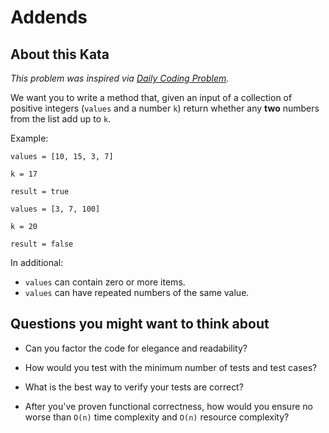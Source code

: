 # Addends

## About this Kata ##

_This problem was inspired via [Daily Coding Problem](https://www.dailycodingproblem.com/)._


We want you to write a method that, given an input of a collection of positive integers (``values`` and a number ``k``) return whether any **two** numbers from the list add up to ``k``.


Example:

```
values = [10, 15, 3, 7]

k = 17

result = true

```


```
values = [3, 7, 100]

k = 20

result = false

```


In additional:

* ``values`` can contain zero or more items.
* ``values`` can have repeated numbers of the same value.


## Questions you might want to think about

* Can you factor the code for elegance and readability?

* How would you test with the minimum number of tests and test cases?

* What is the best way to verify your tests are correct?

* After you've proven functional correctness, how would you ensure no worse than ``O(n)`` time complexity and ``O(n)`` resource complexity? 

